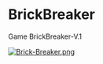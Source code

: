 # BrickBreaker
Game BrickBreaker-V.1


[![Brick-Breaker.png](https://i.postimg.cc/pdC6jKZ6/Brick-Breaker.png)](https://postimg.cc/DWW6kJRr)
